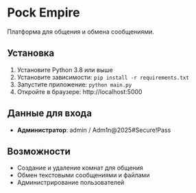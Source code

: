 
# Pock Empire

Платформа для общения и обмена сообщениями.

## Установка

1. Установите Python 3.8 или выше
2. Установите зависимости: `pip install -r requirements.txt`
3. Запустите приложение: `python main.py`
4. Откройте в браузере: http://localhost:5000

## Данные для входа

- **Администратор**: admin / Adm1n@2025#Secure!Pass

## Возможности

- Создание и удаление комнат для общения
- Обмен текстовыми сообщениями и файлами
- Администрирование пользователей

